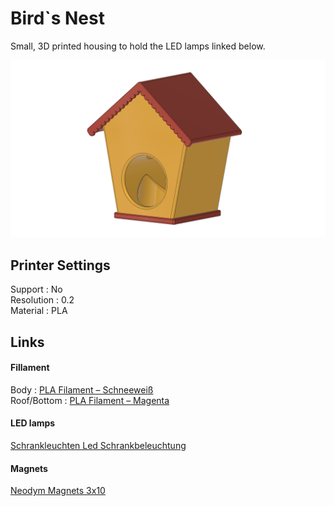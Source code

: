 # Bird`s Nest

Small, 3D printed housing to hold the LED lamps linked below.

![logo](https://github.com/chreit00/birdsnest/blob/main/Images/birdsnest_small.png "Logo")

## Printer Settings

Support 	:	No <br>
Resolution	:	0.2 <br>
Material	:	PLA <br>

## Links
#### Fillament
Body : [PLA Filament – Schneeweiß](https://www.filamentworld.de/shop/pla-filament-3d-drucker/weiss/)<br>
Roof/Bottom : [PLA Filament – Magenta](https://www.filamentworld.de/shop/pla-filament-3d-drucker/pla-filament-1-75-mm-magenta/)<br>
#### LED lamps
[Schrankleuchten Led Schrankbeleuchtung](https://www.amazon.de/gp/product/B07K9SLN1F/ref=ox_sc_act_title_1?smid=A301WKE65PGVT5&psc=1)<br>
#### Magnets
[Neodym Magnets 3x10](https://www.amazon.de/dp/B07JGR8CQ2/ref=cm_sw_em_r_mt_dp_8HEWHBXDP4HYMRWABQKW)
